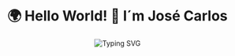 <div align="center">
  <h1>🌍 Hello World! 👋 I´m José Carlos</h1>
</div>

<div align="center">
  <img src="https://readme-typing-svg.herokuapp.com?font=Fira+Code&weight=600&size=32&duration=7000&pause=497&color=92FDA1FF&center=true&vCenter=true&width=435&lines=Full+Stack+Developer" alt="Typing SVG" />
</div>


